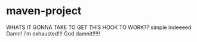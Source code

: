 # maven-project

WHATS IT GONNA TAKE TO GET THIS HOOK TO WORK??
simple indeeeed Damn! i'm exhausted!!!
God damnit!!!!!
